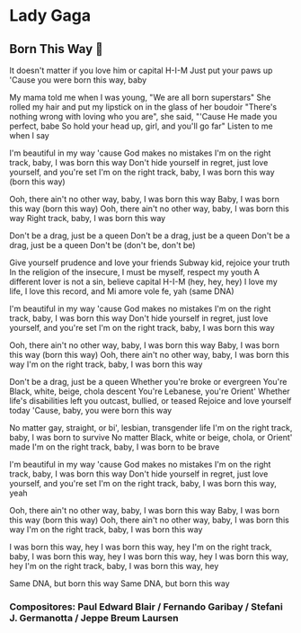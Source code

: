 # Lady Gaga
## Born This Way :musical_note:

It doesn't matter if you love him or capital H-I-M
Just put your paws up
'Cause you were born this way, baby

My mama told me when I was young, "We are all born superstars"
She rolled my hair and put my lipstick on in the glass of her boudoir
"There's nothing wrong with loving who you are", she said, "'Cause He made you perfect, babe
So hold your head up, girl, and you'll go far"
Listen to me when I say

I'm beautiful in my way 'cause God makes no mistakes
I'm on the right track, baby, I was born this way
Don't hide yourself in regret, just love yourself, and you're set
I'm on the right track, baby, I was born this way (born this way)

Ooh, there ain't no other way, baby, I was born this way
Baby, I was born this way (born this way)
Ooh, there ain't no other way, baby, I was born this way
Right track, baby, I was born this way

Don't be a drag, just be a queen
Don't be a drag, just be a queen
Don't be a drag, just be a queen
Don't be (don't be, don't be)

Give yourself prudence and love your friends
Subway kid, rejoice your truth
In the religion of the insecure, I must be myself, respect my youth
A different lover is not a sin, believe capital H-I-M (hey, hey, hey)
I love my life, I love this record, and
Mi amore vole fe, yah (same DNA)

I'm beautiful in my way 'cause God makes no mistakes
I'm on the right track, baby, I was born this way
Don't hide yourself in regret, just love yourself, and you're set
I'm on the right track, baby, I was born this way

Ooh, there ain't no other way, baby, I was born this way
Baby, I was born this way (born this way)
Ooh, there ain't no other way, baby, I was born this way
I'm on the right track, baby, I was born this way

Don't be a drag, just be a queen
Whether you're broke or evergreen
You're Black, white, beige, chola descent
You're Lebanese, you're Orient'
Whether life's disabilities left you outcast, bullied, or teased
Rejoice and love yourself today
'Cause, baby, you were born this way

No matter gay, straight, or bi', lesbian, transgender life
I'm on the right track, baby, I was born to survive
No matter Black, white or beige, chola, or Orient' made
I'm on the right track, baby, I was born to be brave

I'm beautiful in my way 'cause God makes no mistakes
I'm on the right track, baby, I was born this way
Don't hide yourself in regret, just love yourself, and you're set
I'm on the right track, baby, I was born this way, yeah

Ooh, there ain't no other way, baby, I was born this way
Baby, I was born this way (born this way)
Ooh, there ain't no other way, baby, I was born this way
I'm on the right track, baby, I was born this way

I was born this way, hey
I was born this way, hey
I'm on the right track, baby, I was born this way, hey
I was born this way, hey
I was born this way, hey
I'm on the right track, baby, I was born this way, hey

Same DNA, but born this way
Same DNA, but born this way

### Compositores: Paul Edward Blair / Fernando Garibay / Stefani J. Germanotta / Jeppe Breum Laursen
